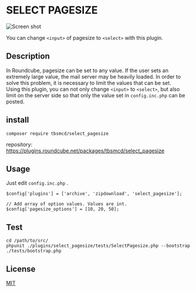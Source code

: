 SELECT PAGESIZE
===
![Screen shot](https://raw.githubusercontent.com/tbsmcd/select_pagesize/images/select_pagesize.png)  
  
You can change `<input>` of pagesize to `<select>` with this plugin.

## Description

In Roundcube, pagesize can be set to any value. If the user sets an extremely large value, the mail server may be heavily loaded. In order to solve this problem, it is necessary to limit the values ​​that can be set.  
Using this plugin, you can not only change `<input>` to `<select>`, but also limit on the server side so that only the value set in `config.inc.php` can be posted.  

## install

`composer require tbsmcd/select_pagesize` 
 
repository: https://plugins.roundcube.net/packages/tbsmcd/select_pagesize

## Usage
Just edit `config.inc.php` .
```config.inc.php
$config['plugins'] = ['archive', 'zipdownload', 'select_pagesize'];

// Add array of option values. Values are int.
$config['pagesize_options'] = [10, 20, 50];

```

## Test
```
cd /path/to/src/
phpunit ./plugins/select_pagesize/tests/SelectPagesize.php --bootstrap ./tests/bootstrap.php
```


## License
[MIT](https://github.com/tbsmcd/select_pagesize/blob/master/LICENSE)

